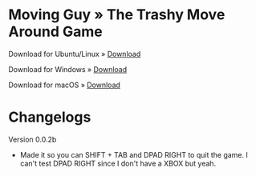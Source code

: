 # Moving Guy » The Trashy Move Around Game

Download for Ubuntu/Linux » [Download](https://github.com/StupidRepo/MovingGuyDownload/raw/master/MovingGuy.x86_64)

Download for Windows » [Download](https://github.com/StupidRepo/MovingGuyDownload/raw/master/MovingGuy.exe)

Download for macOS » [Download](https://github.com/StupidRepo/MovingGuyDownload/raw/master/MovingGuy.dmg)



# Changelogs

Version 0.0.2b
 - Made it so you can SHIFT + TAB and DPAD RIGHT to quit the game. I can't test DPAD RIGHT since I don't have a XBOX but yeah.
